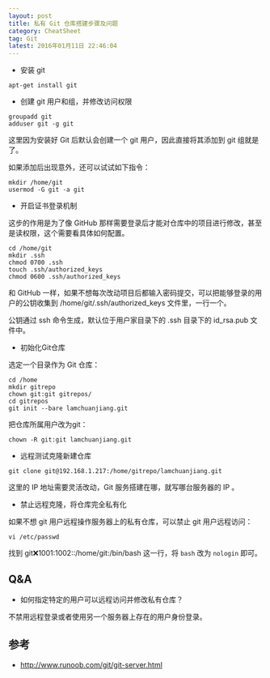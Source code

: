 ```yaml
---
layout: post
title: 私有 Git 仓库搭建步骤及问题
category: CheatSheet
tag: Git
latest: 2016年01月11日 22:46:04
---
```


- 安装 git

```
apt-get install git
```

- 创建 git 用户和组，并修改访问权限

```
groupadd git
adduser git -g git
```

这里因为安装好 Git 后默认会创建一个 git 用户，因此直接将其添加到 git 组就是了。

如果添加后出现意外，还可以试试如下指令：

```
mkdir /home/git
usermod -G git -a git
```

- 开启证书登录机制

这步的作用是为了像 GitHub 那样需要登录后才能对仓库中的项目进行修改，甚至是读权限，这个需要看具体如何配置。

```
cd /home/git
mkdir .ssh
chmod 0700 .ssh
touch .ssh/authorized_keys
chmod 0600 .ssh/authorized_keys
```

和 GitHub 一样，如果不想每次改动项目后都输入密码提交，可以把能够登录的用户的公钥收集到 /home/git/.ssh/authorized_keys 文件里，一行一个。

公钥通过 ssh 命令生成，默认位于用户家目录下的 .ssh 目录下的 id_rsa.pub 文件中。

- 初始化Git仓库

选定一个目录作为 Git 仓库：

```
cd /home
mkdir gitrepo
chown git:git gitrepos/
cd gitrepos
git init --bare lamchuanjiang.git
```

把仓库所属用户改为git：

```
chown -R git:git lamchuanjiang.git
```

- 远程测试克隆新建仓库

```
git clone git@192.168.1.217:/home/gitrepo/lamchuanjiang.git
```

这里的 IP 地址需要灵活改动，Git 服务搭建在哪，就写哪台服务器的 IP 。

- 禁止远程克隆，将仓库完全私有化

如果不想 git 用户远程操作服务器上的私有仓库，可以禁止 git 用户远程访问：

```
vi /etc/passwd
```

找到 git:x:1001:1002::/home/git:/bin/bash 这一行，将 `bash` 改为 `nologin` 即可。

Q&A
-

- 如何指定特定的用户可以远程访问并修改私有仓库？

不禁用远程登录或者使用另一个服务器上存在的用户身份登录。

参考
-

- <http://www.runoob.com/git/git-server.html>
